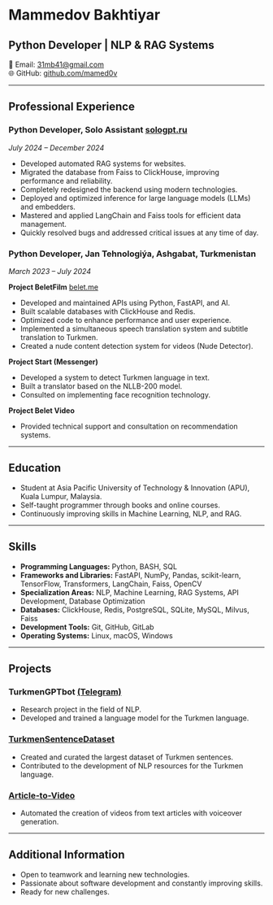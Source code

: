 # Mammedov Bakhtiyar  
## Python Developer | NLP & RAG Systems  

📧 Email: 31mb41@gmail.com  
🌐 GitHub: [github.com/mamed0v](https://github.com/mamed0v)  

---  

## Professional Experience  

### Python Developer, Solo Assistant [sologpt.ru](https://sologpt.ru/)  
*July 2024 – December 2024*  
- Developed automated RAG systems for websites.  
- Migrated the database from Faiss to ClickHouse, improving performance and reliability.  
- Completely redesigned the backend using modern technologies.  
- Deployed and optimized inference for large language models (LLMs) and embedders.  
- Mastered and applied LangChain and Faiss tools for efficient data management.  
- Quickly resolved bugs and addressed critical issues at any time of day.  

### Python Developer, Jan Tehnologiýa, Ashgabat, Turkmenistan  
*March 2023 – July 2024*  

**Project BeletFilm** [belet.me](https://belet.me/)  
- Developed and maintained APIs using Python, FastAPI, and AI.  
- Built scalable databases with ClickHouse and Redis.  
- Optimized code to enhance performance and user experience.  
- Implemented a simultaneous speech translation system and subtitle translation to Turkmen.  
- Created a nude content detection system for videos (Nude Detector).  

**Project Start (Messenger)**  
- Developed a system to detect Turkmen language in text.  
- Built a translator based on the NLLB-200 model.  
- Consulted on implementing face recognition technology.  

**Project Belet Video**  
- Provided technical support and consultation on recommendation systems.  

---  

## Education  

- Student at Asia Pacific University of Technology & Innovation (APU), Kuala Lumpur, Malaysia.  
- Self-taught programmer through books and online courses.  
- Continuously improving skills in Machine Learning, NLP, and RAG.  

---  

## Skills  

- **Programming Languages:** Python, BASH, SQL  
- **Frameworks and Libraries:** FastAPI, NumPy, Pandas, scikit-learn, TensorFlow, Transformers, LangChain, Faiss, OpenCV  
- **Specialization Areas:** NLP, Machine Learning, RAG Systems, API Development, Database Optimization  
- **Databases:** ClickHouse, Redis, PostgreSQL, SQLite, MySQL, Milvus, Faiss  
- **Development Tools:** Git, GitHub, GitLab  
- **Operating Systems:** Linux, macOS, Windows  

---  

## Projects  

### TurkmenGPTbot [(Telegram)](https://t.me/TurkmenGPTbot)  
- Research project in the field of NLP.  
- Developed and trained a language model for the Turkmen language.  

### [TurkmenSentenceDataset](https://github.com/mamed0v/TurkmenSentenceDataset.git)  
- Created and curated the largest dataset of Turkmen sentences.  
- Contributed to the development of NLP resources for the Turkmen language.  

### [Article-to-Video](https://github.com/AlbertBorman11/article-to-video)  
- Automated the creation of videos from text articles with voiceover generation.  

---  

## Additional Information  

- Open to teamwork and learning new technologies.  
- Passionate about software development and constantly improving skills.  
- Ready for new challenges.  